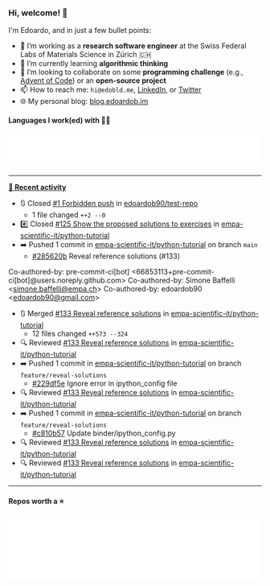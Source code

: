 ### Hi, welcome! 👋 

I'm Edoardo, and in just a few bullet points:

- 🔭 I’m working as a **research software engineer** at the Swiss Federal Labs of Materials Science in Zürich 🇨🇭
- 🌱 I’m currently learning **algorithmic thinking**
- 👯 I’m looking to collaborate on some **programming challenge** (e.g., [Advent of Code](https://github.com/edoardob90/aoc2022)) or an **open-source project**
- 📫 How to reach me: `hi@edobld.me`, [LinkedIn](https://linkedin.com/in/edobld), or [Twitter](https://twitter.com/edobld)
- 🌐 My personal blog: [blog.edoardob.im](https://blog.edoardob.im)

#### Languages I work(ed) with 👨‍💻

<img src="https://github.com/edoardob90/edoardob90/blob/main/.cache/languages.svg">

---

**[📰 Recent activity](https://github.com/edoardob90)**
* 🔃 Closed [#1 Forbidden push](https://github.com/edoardob90/test-repo/pull/1) in [edoardob90/test-repo](https://github.com/edoardob90/test-repo)
  * 1 file changed `++2 --0`
* #️⃣ Closed [#125 Show the proposed solutions to exercises](https://github.com/empa-scientific-it/python-tutorial/issues/125) in [empa-scientific-it/python-tutorial](https://github.com/empa-scientific-it/python-tutorial)
* ➡️ Pushed 1 commit in [empa-scientific-it/python-tutorial](https://github.com/empa-scientific-it/python-tutorial) on branch `main`
  * [#285620b](https://github.com/empa-scientific-it/python-tutorial/commit/285620b) Reveal reference solutions (#133)

Co-authored-by: pre-commit-ci[bot] &lt;66853113+pre-commit-ci[bot]@users.noreply.github.com&gt;
Co-authored-by: Simone Baffelli &lt;simone.baffelli@empa.ch&gt;
Co-authored-by: edoardob90 &lt;edoardob90@gmail.com&gt;
* 🔃 Merged [#133 Reveal reference solutions](https://github.com/empa-scientific-it/python-tutorial/pull/133) in [empa-scientific-it/python-tutorial](https://github.com/empa-scientific-it/python-tutorial)
  * 12 files changed `++573 --324`
* 🔍 Reviewed [#133 Reveal reference solutions](https://github.com/empa-scientific-it/python-tutorial/pull/133) in [empa-scientific-it/python-tutorial](https://github.com/empa-scientific-it/python-tutorial)
* ➡️ Pushed 1 commit in [empa-scientific-it/python-tutorial](https://github.com/empa-scientific-it/python-tutorial) on branch `feature/reveal-solutions`
  * [#229df5e](https://github.com/empa-scientific-it/python-tutorial/commit/229df5e) Ignore error in ipython_config file
* 🔍 Reviewed [#133 Reveal reference solutions](https://github.com/empa-scientific-it/python-tutorial/pull/133) in [empa-scientific-it/python-tutorial](https://github.com/empa-scientific-it/python-tutorial)
* ➡️ Pushed 1 commit in [empa-scientific-it/python-tutorial](https://github.com/empa-scientific-it/python-tutorial) on branch `feature/reveal-solutions`
  * [#c810b57](https://github.com/empa-scientific-it/python-tutorial/commit/c810b57) Update binder/ipython_config.py
* 🔍 Reviewed [#133 Reveal reference solutions](https://github.com/empa-scientific-it/python-tutorial/pull/133) in [empa-scientific-it/python-tutorial](https://github.com/empa-scientific-it/python-tutorial)
* 🔍 Reviewed [#133 Reveal reference solutions](https://github.com/empa-scientific-it/python-tutorial/pull/133) in [empa-scientific-it/python-tutorial](https://github.com/empa-scientific-it/python-tutorial)


---

#### Repos worth a ⭐

<img src="https://github.com/edoardob90/edoardob90/blob/main/.cache/stars.svg">

<!--
- ⚡ Fun fact: ...
- 🤔 I’m looking for help with ...
- 💬 Ask me about ...
-->
